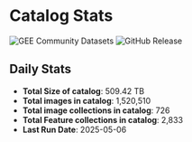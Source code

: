 # Catalog Stats

![GEE Community Datasets](https://img.shields.io/endpoint?url=https://gist.githubusercontent.com/samapriya/34bc0c1280d475d3a69e3b60a706226e/raw/community.json)
![GitHub Release](https://img.shields.io/github/v/release/samapriya/awesome-gee-community-datasets)

## Daily Stats

<!-- START_MARKER -->
* **Total Size of catalog**: 509.42 TB
* **Total images in catalog**: 1,520,510
* **Total image collections in catalog**: 726
* **Total Feature collections in catalog**: 2,833
* **Last Run Date**: 2025-05-06
<!-- END_MARKER -->
